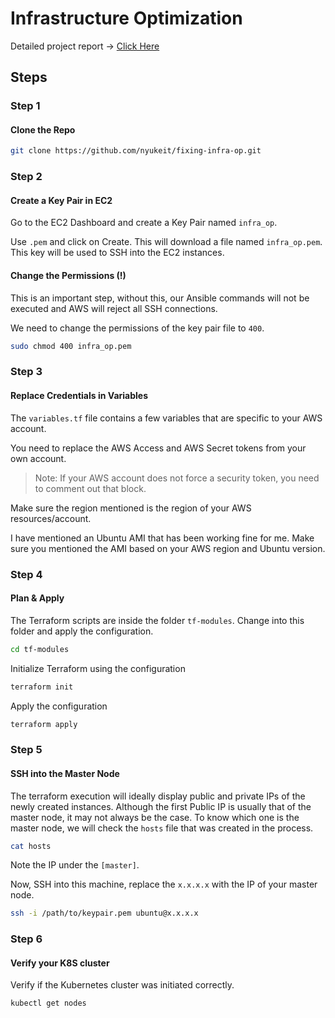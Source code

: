 # Infrastructure Optimization

Detailed project report -> [Click Here](https://github.com/nyukeit/fixing-infra-op/blob/main/docs/Infra%20Optimization%20-%20Fixing%20EasyPay.md)

## Steps

### Step 1

#### Clone the Repo

```bash
git clone https://github.com/nyukeit/fixing-infra-op.git
```

### Step 2

#### Create a Key Pair in EC2

Go to the EC2 Dashboard and create a Key Pair named `infra_op`.

Use `.pem` and click on Create. This will download a file named `infra_op.pem`. This key will be used to SSH into the EC2 instances.

#### Change the Permissions (!)

This is an important step, without this, our Ansible commands will not be executed and AWS will reject all SSH connections.

We need to change the permissions of the key pair file to `400`.

```bash
sudo chmod 400 infra_op.pem
```

### Step 3

#### Replace Credentials in Variables

The `variables.tf` file contains a few variables that are specific to your AWS account.

You need to replace the AWS Access and AWS Secret tokens from your own account.

> Note: If your AWS account does not force a security token, you need to comment out that block.

Make sure the region mentioned is the region of your AWS resources/account.

I have mentioned an Ubuntu AMI that has been working fine for me. Make sure you mentioned the AMI based on your AWS region and Ubuntu version.

### Step 4

#### Plan & Apply

The Terraform scripts are inside the folder `tf-modules`. Change into this folder and apply the configuration.

```bash
cd tf-modules
```

Initialize Terraform using the configuration

```bash
terraform init
```

Apply the configuration

```bash
terraform apply
```

### Step 5

#### SSH into the Master Node

 The terraform execution will ideally display public and private IPs of the newly created instances. Although the first Public IP is usually that of the master node, it may not always be the case. To know which one is the master node, we will check the `hosts` file that was created in the process.

```bash
cat hosts
```

Note the IP under the `[master]`.

Now, SSH into this machine, replace the `x.x.x.x` with the IP of your master node.

```bash
ssh -i /path/to/keypair.pem ubuntu@x.x.x.x
```

### Step 6

#### Verify your K8S cluster

Verify if the Kubernetes cluster was initiated correctly.

```bash
kubectl get nodes
```

